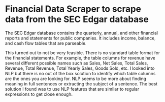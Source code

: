 # Financial Data Scraper to scrape data from the SEC Edgar database

The SEC Edgar database contains the quarterly, annual, and other financial reports and statements for public companies. It includes income, balance, and cash flow tables that are parseable. 

This turned out to not be very feasible. There is no standard table format for the financial statements. For example, the table columns for revenue have several different possible names such as Sales, Net Sales, Total Sales, Revenue, Total Revenue, Total Yearly Sales, Goods Sold, etc. I looked into NLP but there is no out of the box solution to identify which table columns are the ones you are looking for. NLP seems to be more about finding meaning in full sentences or extracting the subject of a sentence. The best solution I found was to use NLP features that are similar to regular expressions to get close enough. 
